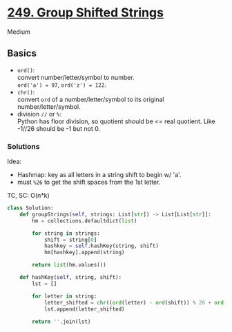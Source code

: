 # [249. Group Shifted Strings](https://leetcode.com/problems/group-shifted-strings/description/?envType=company&envId=facebook&favoriteSlug=facebook-thirty-days)

Medium

## Basics
- `ord()`:\
  convert number/letter/symbol to number.\
  `ord('a') = 97`, `ord('z') = 122`.
- `chr()`:\
  convert `ord` of a number/letter/symbol to its original number/letter/symbol.
- division `//` or `%`:\
  Python has floor division, so quotient should be <= real quotient. Like -1//26 should be -1 but not 0.

### Solutions

Idea:
- Hashmap: key as all letters in a string shift to begin w/ 'a'.
- must `%26` to get the shift spaces from the 1st letter.

TC, SC: O(n*k)

```python
class Solution:
    def groupStrings(self, strings: List[str]) -> List[List[str]]:
        hm = collections.defaultdict(list)

        for string in strings:
            shift = string[0]
            hashkey = self.hashKey(string, shift)
            hm[hashkey].append(string)

        return list(hm.values())

    def hashKey(self, string, shift):
        lst = []

        for letter in string:
            letter_shifted = chr((ord(letter) - ord(shift)) % 26 + ord('a'))
            lst.append(letter_shifted)
        
        return ''.join(lst)
```

